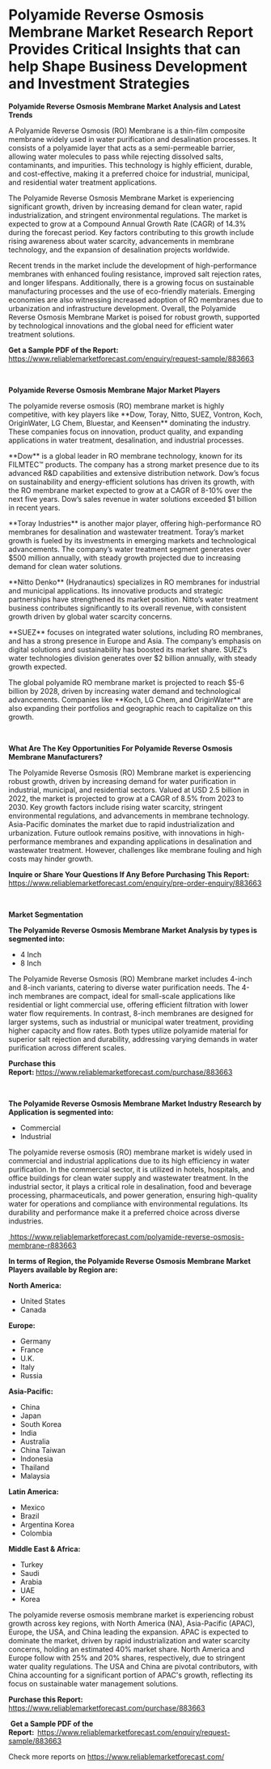 <p><h1>Polyamide Reverse Osmosis Membrane Market Research Report Provides Critical Insights that can help Shape Business Development and Investment Strategies</h1></p><p><strong>Polyamide Reverse Osmosis Membrane Market Analysis and Latest Trends</strong></p>
<p><p>A Polyamide Reverse Osmosis (RO) Membrane is a thin-film composite membrane widely used in water purification and desalination processes. It consists of a polyamide layer that acts as a semi-permeable barrier, allowing water molecules to pass while rejecting dissolved salts, contaminants, and impurities. This technology is highly efficient, durable, and cost-effective, making it a preferred choice for industrial, municipal, and residential water treatment applications.</p><p>The Polyamide Reverse Osmosis Membrane Market is experiencing significant growth, driven by increasing demand for clean water, rapid industrialization, and stringent environmental regulations. The market is expected to grow at a Compound Annual Growth Rate (CAGR) of 14.3% during the forecast period. Key factors contributing to this growth include rising awareness about water scarcity, advancements in membrane technology, and the expansion of desalination projects worldwide.</p><p>Recent trends in the market include the development of high-performance membranes with enhanced fouling resistance, improved salt rejection rates, and longer lifespans. Additionally, there is a growing focus on sustainable manufacturing processes and the use of eco-friendly materials. Emerging economies are also witnessing increased adoption of RO membranes due to urbanization and infrastructure development. Overall, the Polyamide Reverse Osmosis Membrane Market is poised for robust growth, supported by technological innovations and the global need for efficient water treatment solutions.</p></p>
<p><strong>Get a Sample PDF of the Report:&nbsp;</strong> <a href="https://www.reliablemarketforecast.com/enquiry/request-sample/883663?utm_campaign=1903&utm_medium=2&utm_source=Github&utm_content=ia&utm_term=26012025&utm_id=polyamide-reverse-osmosis-membrane">https://www.reliablemarketforecast.com/enquiry/request-sample/883663</a></p>
<p>&nbsp;</p>
<p><strong>Polyamide Reverse Osmosis Membrane Major Market Players</strong></p>
<p><p>The polyamide reverse osmosis (RO) membrane market is highly competitive, with key players like **Dow, Toray, Nitto, SUEZ, Vontron, Koch, OriginWater, LG Chem, Bluestar, and Keensen** dominating the industry. These companies focus on innovation, product quality, and expanding applications in water treatment, desalination, and industrial processes.</p><p>**Dow** is a global leader in RO membrane technology, known for its FILMTEC™ products. The company has a strong market presence due to its advanced R&D capabilities and extensive distribution network. Dow’s focus on sustainability and energy-efficient solutions has driven its growth, with the RO membrane market expected to grow at a CAGR of 8-10% over the next five years. Dow’s sales revenue in water solutions exceeded $1 billion in recent years.</p><p>**Toray Industries** is another major player, offering high-performance RO membranes for desalination and wastewater treatment. Toray’s market growth is fueled by its investments in emerging markets and technological advancements. The company’s water treatment segment generates over $500 million annually, with steady growth projected due to increasing demand for clean water solutions.</p><p>**Nitto Denko** (Hydranautics) specializes in RO membranes for industrial and municipal applications. Its innovative products and strategic partnerships have strengthened its market position. Nitto’s water treatment business contributes significantly to its overall revenue, with consistent growth driven by global water scarcity concerns.</p><p>**SUEZ** focuses on integrated water solutions, including RO membranes, and has a strong presence in Europe and Asia. The company’s emphasis on digital solutions and sustainability has boosted its market share. SUEZ’s water technologies division generates over $2 billion annually, with steady growth expected.</p><p>The global polyamide RO membrane market is projected to reach $5-6 billion by 2028, driven by increasing water demand and technological advancements. Companies like **Koch, LG Chem, and OriginWater** are also expanding their portfolios and geographic reach to capitalize on this growth.</p></p>
<p>&nbsp;</p>
<p><strong>What Are The Key Opportunities For Polyamide Reverse Osmosis Membrane Manufacturers?</strong></p>
<p><p>The Polyamide Reverse Osmosis (RO) Membrane market is experiencing robust growth, driven by increasing demand for water purification in industrial, municipal, and residential sectors. Valued at USD 2.5 billion in 2022, the market is projected to grow at a CAGR of 8.5% from 2023 to 2030. Key growth factors include rising water scarcity, stringent environmental regulations, and advancements in membrane technology. Asia-Pacific dominates the market due to rapid industrialization and urbanization. Future outlook remains positive, with innovations in high-performance membranes and expanding applications in desalination and wastewater treatment. However, challenges like membrane fouling and high costs may hinder growth.</p></p>
<p><strong>Inquire or Share Your Questions If Any Before Purchasing This Report:</strong> <a href="https://www.reliablemarketforecast.com/enquiry/pre-order-enquiry/883663?utm_campaign=1903&utm_medium=2&utm_source=Github&utm_content=ia&utm_term=26012025&utm_id=polyamide-reverse-osmosis-membrane">https://www.reliablemarketforecast.com/enquiry/pre-order-enquiry/883663</a></p>
<p>&nbsp;</p>
<p><strong>Market Segmentation</strong></p>
<p><strong>The Polyamide Reverse Osmosis Membrane Market Analysis by types is segmented into:</strong></p>
<p><ul><li>4 Inch</li><li>8 Inch</li></ul></p>
<p><p>The Polyamide Reverse Osmosis (RO) Membrane market includes 4-inch and 8-inch variants, catering to diverse water purification needs. The 4-inch membranes are compact, ideal for small-scale applications like residential or light commercial use, offering efficient filtration with lower water flow requirements. In contrast, 8-inch membranes are designed for larger systems, such as industrial or municipal water treatment, providing higher capacity and flow rates. Both types utilize polyamide material for superior salt rejection and durability, addressing varying demands in water purification across different scales.</p></p>
<p><strong>Purchase this Report:&nbsp;</strong><a href="https://www.reliablemarketforecast.com/purchase/883663?utm_campaign=1903&utm_medium=2&utm_source=Github&utm_content=ia&utm_term=26012025&utm_id=polyamide-reverse-osmosis-membrane">https://www.reliablemarketforecast.com/purchase/883663</a></p>
<p>&nbsp;</p>
<p><strong>The Polyamide Reverse Osmosis Membrane Market Industry Research by Application is segmented into:</strong></p>
<p><ul><li>Commercial</li><li>Industrial</li></ul></p>
<p><p>The polyamide reverse osmosis (RO) membrane market is widely used in commercial and industrial applications due to its high efficiency in water purification. In the commercial sector, it is utilized in hotels, hospitals, and office buildings for clean water supply and wastewater treatment. In the industrial sector, it plays a critical role in desalination, food and beverage processing, pharmaceuticals, and power generation, ensuring high-quality water for operations and compliance with environmental regulations. Its durability and performance make it a preferred choice across diverse industries.</p></p>
<p><a href="https://www.reliablemarketforecast.com/polyamide-reverse-osmosis-membrane-r883663?utm_campaign=1903&utm_medium=2&utm_source=Github&utm_content=ia&utm_term=26012025&utm_id=polyamide-reverse-osmosis-membrane">&nbsp;https://www.reliablemarketforecast.com/polyamide-reverse-osmosis-membrane-r883663</a></p>
<p><strong>In terms of Region, the Polyamide Reverse Osmosis Membrane Market Players available by Region are:</strong></p>
<p>
    <p> <strong> North America: </strong>
        <ul>
            <li>United States</li>
            <li>Canada</li>
        </ul>
        </p> 
    <p> <strong> Europe: </strong>
        <ul>
            <li>Germany</li>
            <li>France</li>
            <li>U.K.</li>
            <li>Italy</li>
            <li>Russia</li>
        </ul>
        </p> 
    <p> <strong> Asia-Pacific: </strong>
        <ul>
            <li>China</li>
            <li>Japan</li>
            <li>South Korea</li>
            <li>India</li>
            <li>Australia</li>
            <li>China Taiwan</li>
            <li>Indonesia</li>
            <li>Thailand</li>
            <li>Malaysia</li>
        </ul>
        </p> 
    <p> <strong> Latin America: </strong>
        <ul>
            <li>Mexico</li>
            <li>Brazil</li>
            <li>Argentina Korea</li>
            <li>Colombia</li>
        </ul>
        </p> 
    <p> <strong> Middle East & Africa: </strong>
        <ul>
            <li>Turkey</li>
            <li>Saudi</li>
            <li>Arabia</li>
            <li>UAE</li>
            <li>Korea</li>
        </ul>
    </p>
    </p>
<p><p>The polyamide reverse osmosis membrane market is experiencing robust growth across key regions, with North America (NA), Asia-Pacific (APAC), Europe, the USA, and China leading the expansion. APAC is expected to dominate the market, driven by rapid industrialization and water scarcity concerns, holding an estimated 40% market share. North America and Europe follow with 25% and 20% shares, respectively, due to stringent water quality regulations. The USA and China are pivotal contributors, with China accounting for a significant portion of APAC's growth, reflecting its focus on sustainable water management solutions.</p></p>
<p><strong>Purchase this Report: </strong><a href="https://www.reliablemarketforecast.com/purchase/883663?utm_campaign=1903&utm_medium=2&utm_source=Github&utm_content=ia&utm_term=26012025&utm_id=polyamide-reverse-osmosis-membrane">https://www.reliablemarketforecast.com/purchase/883663</a></p>
<p>&nbsp;<strong>Get a Sample PDF of the Report:&nbsp;&nbsp;</strong><a href="https://www.reliablemarketforecast.com/enquiry/request-sample/883663?utm_campaign=1903&utm_medium=2&utm_source=Github&utm_content=ia&utm_term=26012025&utm_id=polyamide-reverse-osmosis-membrane">https://www.reliablemarketforecast.com/enquiry/request-sample/883663</a></p>
<p><strong></strong></p>
<p>Check more reports on <a href="https://www.reliablemarketforecast.com/?utm_campaign=1903&utm_medium=2&utm_source=Github&utm_content=ia&utm_term=26012025&utm_id=polyamide-reverse-osmosis-membrane">https://www.reliablemarketforecast.com/</a></p>